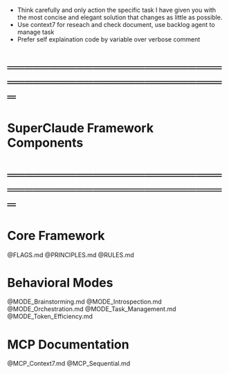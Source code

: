 - Think carefully and only action the specific task I have given you with the most concise  and elegant solution that changes as little as possible.
- Use context7 for reseach and check document, use backlog agent to manage task
- Prefer self explaination code by variable over verbose comment

# ═══════════════════════════════════════════════════
# SuperClaude Framework Components
# ═══════════════════════════════════════════════════

# Core Framework
@FLAGS.md
@PRINCIPLES.md
@RULES.md

# Behavioral Modes
@MODE_Brainstorming.md
@MODE_Introspection.md
@MODE_Orchestration.md
@MODE_Task_Management.md
@MODE_Token_Efficiency.md

# MCP Documentation
@MCP_Context7.md
@MCP_Sequential.md
